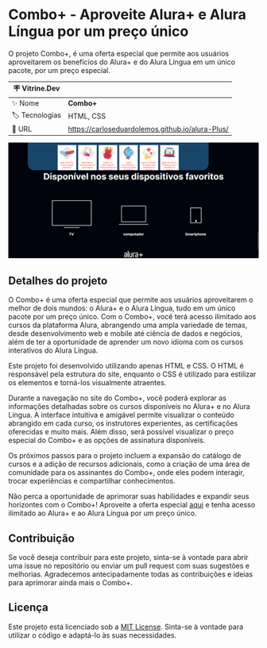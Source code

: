 # Combo+ - Aproveite Alura+ e Alura Língua por um preço único

O projeto Combo+, é uma oferta especial que permite aos usuários aproveitarem os benefícios do Alura+ e do Alura Língua em um único pacote, por um preço especial.

| :placard: Vitrine.Dev |     |
| -------------  | --- |
| :sparkles: Nome        | **Combo+**
| :label: Tecnologias | HTML, CSS
| :rocket: URL         | https://carloseduardolemos.github.io/alura-Plus/

<!-- Inserir imagem com a #vitrinedev ao final do link -->
![](https://raw.githubusercontent.com/CarlosEduardoLemos/alura-Plus/main/imagens/Captura%20de%20tela%202023-06-03%20145413.png#vitrinedev)

## Detalhes do projeto

O Combo+ é uma oferta especial que permite aos usuários aproveitarem o melhor de dois mundos: o Alura+ e o Alura Língua, tudo em um único pacote por um preço único. Com o Combo+, você terá acesso ilimitado aos cursos da plataforma Alura, abrangendo uma ampla variedade de temas, desde desenvolvimento web e mobile até ciência de dados e negócios, além de ter a oportunidade de aprender um novo idioma com os cursos interativos do Alura Língua.

Este projeto foi desenvolvido utilizando apenas HTML e CSS. O HTML é responsável pela estrutura do site, enquanto o CSS é utilizado para estilizar os elementos e torná-los visualmente atraentes.

Durante a navegação no site do Combo+, você poderá explorar as informações detalhadas sobre os cursos disponíveis no Alura+ e no Alura Língua. A interface intuitiva e amigável permite visualizar o conteúdo abrangido em cada curso, os instrutores experientes, as certificações oferecidas e muito mais. Além disso, será possível visualizar o preço especial do Combo+ e as opções de assinatura disponíveis.

Os próximos passos para o projeto incluem a expansão do catálogo de cursos e a adição de recursos adicionais, como a criação de uma área de comunidade para os assinantes do Combo+, onde eles podem interagir, trocar experiências e compartilhar conhecimentos.

Não perca a oportunidade de aprimorar suas habilidades e expandir seus horizontes com o Combo+! Aproveite a oferta especial [aqui](https://carloseduardolemos.github.io/alura-Plus/) e tenha acesso ilimitado ao Alura+ e ao Alura Língua por um preço único.

## Contribuição

Se você deseja contribuir para este projeto, sinta-se à vontade para abrir uma issue no repositório ou enviar um pull request com suas sugestões e melhorias. Agradecemos antecipadamente todas as contribuições e ideias para aprimorar ainda mais o Combo+.

## Licença

Este projeto está licenciado sob a [MIT License](https://opensource.org/licenses/MIT). Sinta-se à vontade para utilizar o código e adaptá-lo às suas necessidades.
